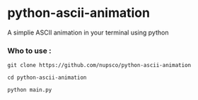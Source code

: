 # python-ascii-animation
A simplie ASCII animation in your terminal using python 

### Who to use :

```git
git clone https://github.com/nupsco/python-ascii-animation
```
```
cd python-ascii-animation 
```
```python 
python main.py
```
